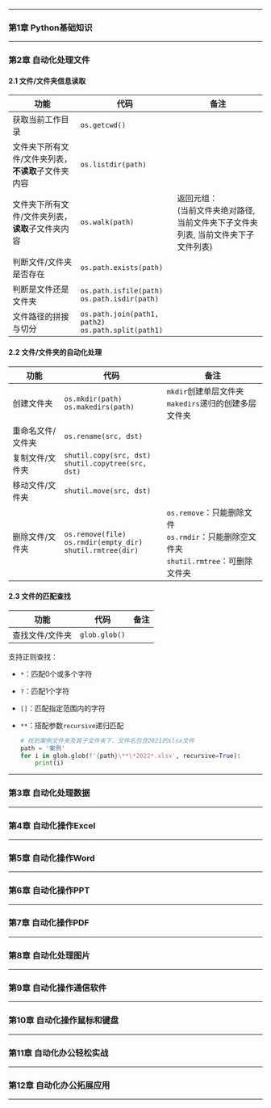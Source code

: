 <div style="page-break-after:always"></div>

------

### 第1章  Python基础知识

<div style="page-break-after:always"></div> 

------

### 第2章  自动化处理文件

#### 2.1  文件/文件夹信息读取

| 功能                                                | 代码                                                   | 备注                                                         |
| --------------------------------------------------- | ------------------------------------------------------ | ------------------------------------------------------------ |
| 获取当前工作目录                                    | `os.getcwd()`                                          |                                                              |
| 文件夹下所有文件/文件夹列表，**不读取**子文件夹内容 | `os.listdir(path)`                                     |                                                              |
| 文件夹下所有文件/文件夹列表，**读取**子文件夹内容   | `os.walk(path)`                                        | 返回元组：<br>(当前文件夹绝对路径, 当前文件夹下子文件夹列表, 当前文件夹下子文件列表) |
| 判断文件/文件夹是否存在                             | `os.path.exists(path)`                                 |                                                              |
| 判断是文件还是文件夹                                | `os.path.isfile(path)`<br>`os.path.isdir(path)`        |                                                              |
| 文件路径的拼接与切分                                | `os.path.join(path1, path2)`<br>`os.path.split(path1)` |                                                              |

#### 2.2  文件/文件夹的自动化处理

| 功能              | 代码                                                         | 备注                                                         |
| ----------------- | ------------------------------------------------------------ | ------------------------------------------------------------ |
| 创建文件夹        | `os.mkdir(path)`<br>`os.makedirs(path)`                      | `mkdir`创建单层文件夹<br>`makedirs`递归的创建多层文件夹      |
| 重命名文件/文件夹 | `os.rename(src, dst)`                                        |                                                              |
| 复制文件/文件夹   | `shutil.copy(src, dst)`<br>`shutil.copytree(src, dst)`       |                                                              |
| 移动文件/文件夹   | `shutil.move(src, dst)`                                      |                                                              |
| 删除文件/文件夹   | `os.remove(file)`<br>`os.rmdir(empty_dir)`<br>`shutil.rmtree(dir)` | `os.remove`：只能删除文件<br>`os.rmdir`：只能删除空文件夹<br>`shutil.rmtree`：可删除文件夹 |

#### 2.3  文件的匹配查找

| 功能            | 代码          | 备注 |
| --------------- | ------------- | ---- |
| 查找文件/文件夹 | `glob.glob()` |      |

支持正则查找：

-   `*`：匹配0个或多个字符

-   `?`：匹配1个字符

-   `[]`：匹配指定范围内的字符

-   `**`：搭配参数`recursive`递归匹配

    ```python
    # 找到案例文件夹及其子文件夹下，文件名包含2021的xlsx文件
    path = '案例'
    for i in glob.glob(f'{path}\**\*2022*.xlsx', recursive=True):
        print(i)

<div style="page-break-after:always"></div> 

------

### 第3章  自动化处理数据

<div style="page-break-after:always"></div> 

------

### 第4章  自动化操作Excel

<div style="page-break-after:always"></div> 

------

### 第5章  自动化操作Word

<div style="page-break-after:always"></div> 

------

### 第6章  自动化操作PPT

<div style="page-break-after:always"></div> 

------

### 第7章  自动化操作PDF

<div style="page-break-after:always"></div> 

------

### 第8章  自动化处理图片

<div style="page-break-after:always"></div> 

------

### 第9章  自动化操作通信软件

<div style="page-break-after:always"></div> 

------

### 第10章  自动化操作鼠标和键盘

<div style="page-break-after:always"></div> 

------

### 第11章  自动化办公轻松实战

<div style="page-break-after:always"></div> 

------

### 第12章  自动化办公拓展应用

<div style="page-break-after:always"></div> 

------

